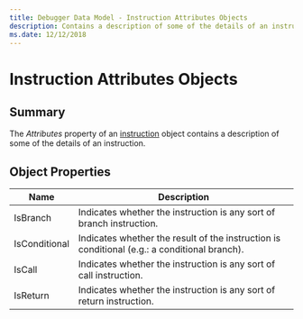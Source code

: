 ```yaml
---
title: Debugger Data Model - Instruction Attributes Objects
description: Contains a description of some of the details of an instruction.
ms.date: 12/12/2018
---
```

# Instruction Attributes Objects 
## Summary
The *Attributes* property of an [instruction](dbgmodel-object-instruction.md) object contains a description of some of the details of an instruction.
## Object Properties
|Name|Description|
|--- |--- |
|IsBranch|Indicates whether the instruction is any sort of branch instruction.|
|IsConditional|Indicates whether the result of the instruction is conditional (e.g.: a conditional branch).|
|IsCall|Indicates whether the instruction is any sort of call instruction.|
|IsReturn|Indicates whether the instruction is any sort of return instruction.|

